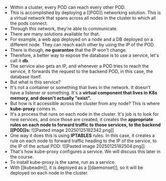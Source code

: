 
- Within a cluster, every POD can reach every other POD.
- This is accomplished by deploying a [[POD]] networking solution. This is a virtual network that spans across all nodes in the cluster to which all the pods connect.
- Through this network, they're able to communicate.
- There are many solutions available for that.
- For example, a web app deployed on a node and a DB deployed on a different node. They can reach each other by using the IP of the POD.
- There is though, **no guarantee** that the IP won't change. 
- Therefore, a better way to expose the database is to use a service, let's call it **db**.
- The service also gets an IP, and whenever a POD tries to reach the service, it forwards the request to the backend POD, in this case, the database itself.
- But what is this service?
- It's not a container or something that lives in the network. It doesn't have a listener or something. It's a **virtual component that lives in K8s memory, and doesn't actually "exist".**
- But how is it accessible across the cluster from any node? This is where **kube-proxy** comes in.
- It's a process that runs on each node in the cluster. It's job is to look for new services, and once those are created, it creates the **appropriate rules on each node to forward traffic to those services, to the backend [[POD]]s:**
  ![[Pasted image 20250125182342.png]]
- One way it does this is using **IPTABLES** rules. In this case, it creates a rule on each node to forward traffic heading to the IP of the service, to the IP of the actual POD:
  ![[Pasted image 20250125182504.png]]
- That's how kube-proxy configures a service. We will discuss this later in the course.
- To install kube-proxy is the same, run as a service.
- With [[kubeadm]], it is deployed as a [[daemonset]], so it will be deployed on each node in the cluster.  